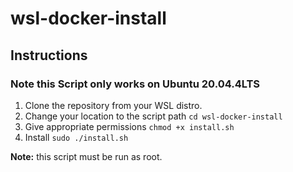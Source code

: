 # wsl-docker-install

## Instructions

### Note this Script only works on Ubuntu 20.04.4LTS
<ol>
<li>
Clone the repository from your WSL distro.
</li>
<li>
Change your location to the script path <code>cd wsl-docker-install
</code>
</li>
<li>
Give appropriate permissions <code>chmod +x install.sh</code>
</li>
<li>
Install <code>sudo ./install.sh</code>
</li>
</ol>

<b>Note:</b> this script must be run as root.
